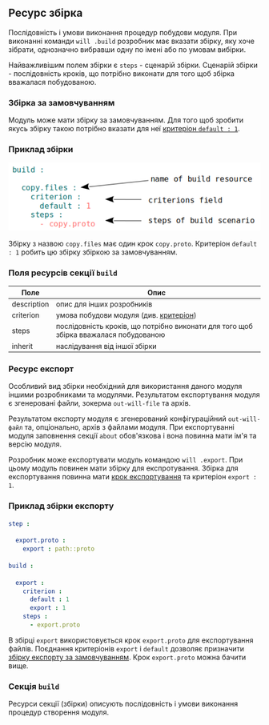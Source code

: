 
## Ресурс збірка

Послідовність і умови виконання процедур побудови модуля. При виконанні команди <code>will .build</code> розробник має вказати збірку, яку хоче зібрати, однозначно вибравши одну по імені або по умовам вибірки.

Найважливішим полем збірки є `steps` - сценарій збірки. Сценарій збірки - послідовність кроків, що потрібно виконати для того щоб збірка вважалася побудованою.

### Збірка за замовчуванням

Модуль може мати збірку за замовчуванням. Для того щоб зробити якусь збірку такою потрібно вказати для неї [критеріон `default : 1`](Criterions.md#Використання).

### Приклад збірки

![section.build.png](./Images/section.build.png)

Збірку з назвою `copy.files` має один крок `copy.proto`. Критеріон `default : 1` робить цю збірку збіркою за замовчуванням.

### Поля ресурсів секції `build`  

| Поле          | Опис                                                             |
|---------------|------------------------------------------------------------------|
| description   | опис для інших розробників                                       |
| criterion     | умова побудови модуля (див. [критеріон](Criterions.md))          |
| steps         | послідовність кроків, що потрібно виконати для того щоб збірка вважалася побудованою        |
| inherit       | наслідування від іншої збірки                        |

### Ресурс експорт

Особливий вид збірки необхідний для використання даного модуля іншими розробниками та модулями. Результатом експортування модуля є згенеровані файли, зокерма <code>out-will-file</code> та архів.

Результатом експорту модуля є згенерований конфігураційний `out-will-файл` та, опціонально, архів з файлами модуля. При експортуванні модуля заповнення секції `about` обов'язкова і вона повинна мати ім'я та версію модуля.  

Розробник може експортувати модуль командою `will .export`. При цьому модуль повинен мати збірку для експротування. Збірка для експортування повинна мати [крок експортування](ResourceStep.md#вбудований-крок-predefinedexport) та критеріон `export : 1`.

### Приклад збірки експорту

```yaml
step :

  export.proto :
    export : path::proto

build :

  export :
    criterion :
      default : 1
      export : 1
    steps :
      - export.proto
```

В збірці `export` використовується крок `export.proto` для експортування файлів. Поєднання критеріонів `export` i `default` дозволяє призначити [збірку експорту за замовчуванням](Criterions.md#Використання). Крок `export.proto` можна бачити вище.

### Секція <code>build</code>

Ресурси секції (збірки) описують послідовність і умови виконання процедур створення модуля.  
